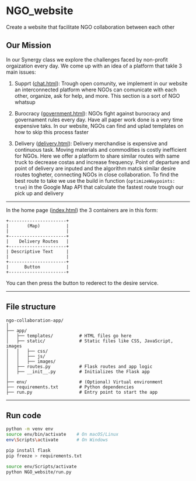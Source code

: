 # NGO_website
Create a website that facilitate NGO collaboration between each other

## Our Mission

In our Synergy class we explore the challenges faced by non-profit orgaization every day. We come up with an idea of a platform that takle 3 main issues:

1. Supprt ([chat.html](https://github.com/GRINGOLOCO7/NGO_website/blob/main/app/templates/chat.html)): Trough open comunity, we implement in our website an interconnected platform where NGOs can comunicate with each other, organize, ask for help, and more. This section is a sort of NGO whatsup

2. Burocracy ([government.html](https://github.com/GRINGOLOCO7/NGO_website/blob/main/app/templates/government.html)): NGOs fight against burocracy and governament rules every day. Have all paper work done is a very time expensive taks. In our website, NGOs can find and uplad templates on how to skip this process faster

3. Delivery ([delivery.html](https://github.com/GRINGOLOCO7/NGO_website/blob/main/app/templates/delivery.html)): Delivery merchandise is expensive and continuous task. Moving materials and commodities is costly inefficient for NGOs. Here we offer a platform to share similar routes with same truck to decrease costas and increase frequency. Point of departure and point of delivery are inputed and the algorithm matck similar desire routes togheter, connecting NGOs in close collaboration. To find the best route to take we use the build in function (`optimizeWaypoints: true`) in the Google Map API that calculate the fastest route trough our pick up and delivery

---
In the home page ([index.html](https://github.com/GRINGOLOCO7/NGO_website/blob/main/app/templates/index.html)) the 3 containers are in this form:

```
+----------------------+
|       (Map)          |
|                      |
+----------------------+
|    Delivery Routes   |
+----------------------+
| Descriptive Text     |
|                      |
+----------------------+
|      Button          |
+----------------------+
```
You can then press the button to rederect to the desire service.

---

## File structure
```
ngo-collaboration-app/
│
├── app/
│   ├── templates/          # HTML files go here
│   ├── static/             # Static files like CSS, JavaScript, images
│   │   ├── css/
│   │   ├── js/
│   │   ├── images/
│   ├── routes.py           # Flask routes and app logic
│   ├── __init__.py         # Initializes the Flask app
│
├── env/                    # (Optional) Virtual environment
├── requirements.txt        # Python dependencies
├── run.py                  # Entry point to start the app
```




---

## Run code
```bash
python -m venv env
source env/bin/activate    # On macOS/Linux
env\Scripts\activate       # On Windows
```


```bash
pip install flask
pip freeze > requirements.txt
```


```bash
source env/Scripts/activate
python NGO_website/run.py
```
